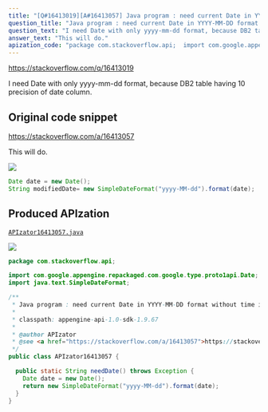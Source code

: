 ```yaml
---
title: "[Q#16413019][A#16413057] Java program : need current Date in YYYY-MM-DD format without time in Date datatype"
question_title: "Java program : need current Date in YYYY-MM-DD format without time in Date datatype"
question_text: "I need Date with only yyyy-mm-dd format, because DB2 table having 10 precision of date column."
answer_text: "This will do."
apization_code: "package com.stackoverflow.api;  import com.google.appengine.repackaged.com.google.type.proto1api.Date; import java.text.SimpleDateFormat;  /**  * Java program : need current Date in YYYY-MM-DD format without time in Date datatype  *  * classpath: appengine-api-1.0-sdk-1.9.67  *  * @author APIzator  * @see <a href=\"https://stackoverflow.com/a/16413057\">https://stackoverflow.com/a/16413057</a>  */ public class APIzator16413057 {    public static String needDate() throws Exception {     Date date = new Date();     return new SimpleDateFormat(\"yyyy-MM-dd\").format(date);   } }"
---
```


https://stackoverflow.com/q/16413019

I need Date with only yyyy-mm-dd format, because DB2 table having 10 precision of date column.



## Original code snippet

https://stackoverflow.com/a/16413057

This will do.

<div class="code-logo"><img src="/stackoverflow.png" /></div>

```java
Date date = new Date();
String modifiedDate= new SimpleDateFormat("yyyy-MM-dd").format(date);
```

## Produced APIzation

[`APIzator16413057.java`](https://github.com/pasqualesalza/apization-temp/raw/main/data/search/APIzator16413057.java)

<div class="code-logo"><img src="/apizator.png" /></div>

```java
package com.stackoverflow.api;

import com.google.appengine.repackaged.com.google.type.proto1api.Date;
import java.text.SimpleDateFormat;

/**
 * Java program : need current Date in YYYY-MM-DD format without time in Date datatype
 *
 * classpath: appengine-api-1.0-sdk-1.9.67
 *
 * @author APIzator
 * @see <a href="https://stackoverflow.com/a/16413057">https://stackoverflow.com/a/16413057</a>
 */
public class APIzator16413057 {

  public static String needDate() throws Exception {
    Date date = new Date();
    return new SimpleDateFormat("yyyy-MM-dd").format(date);
  }
}

```